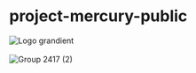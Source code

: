 # project-mercury-public
![Logo grandient](https://github.com/Headway-Cooperative/project-mercury-public/assets/144960829/3039f530-dbc5-42cc-977f-929bafe6dcb4)
  <br>
  <br>
![Group 2417 (2)](https://github.com/Headway-Cooperative/project-mercury-public/assets/144960829/c13885d7-0699-4aa8-a3ae-b4d9d3dce892)
